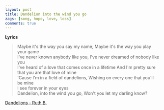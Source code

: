 ```yaml
---
layout: post
title: Dandelion into the wind you go
zags: [song, hope, love, loss]
comments: true
---
```

__Lyrics__
> Maybe it's the way you say my name, Maybe it's the way you play your game   
> I've never known anybody like you, I've never dreamed of nobody like you   
> I've heard of a love that comes once in a lifetime And I'm pretty sure that you are that love of mine   
> 'Cause I'm in a field of dandelions, Wishing on every one that you'll be mine   
> I see forever in your eyes   
> Dandelion, into the wind you go, Won't you let my darling know?

[Dandelions - Ruth B.](https://youtu.be/WgTMeICssXY/)
